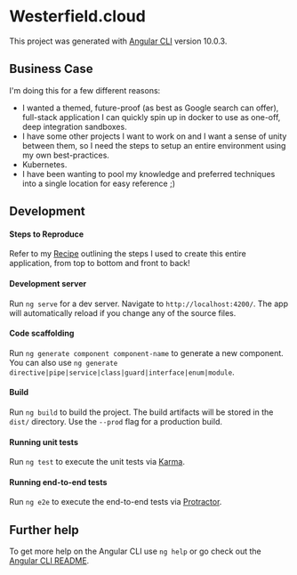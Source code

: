 # Westerfield.cloud

This project was generated with [Angular CLI](https://github.com/angular/angular-cli) version 10.0.3.

## Business Case

I'm doing this for a few different reasons: 
- I wanted a themed, future-proof (as best as Google search can offer), full-stack application I can quickly spin up in docker to use as one-off, deep integration sandboxes. 
- I have some other projects I want to work on and I want a sense of unity between them, so I need the steps to setup an entire environment using my own best-practices.
- Kubernetes. 
- I have been wanting to pool my knowledge and preferred techniques into a single location for easy reference ;)

## Development

#### Steps to Reproduce

Refer to my [Recipe](https://github.com/ianwesterfield/westerfield.cloud/blob/develop/RECIPE.md) outlining the steps I used to create this entire application, from top to bottom and front to back!

#### Development server

Run `ng serve` for a dev server. Navigate to `http://localhost:4200/`. The app will automatically reload if you change any of the source files.

#### Code scaffolding

Run `ng generate component component-name` to generate a new component. You can also use `ng generate directive|pipe|service|class|guard|interface|enum|module`.

#### Build

Run `ng build` to build the project. The build artifacts will be stored in the `dist/` directory. Use the `--prod` flag for a production build.

#### Running unit tests

Run `ng test` to execute the unit tests via [Karma](https://karma-runner.github.io).

#### Running end-to-end tests

Run `ng e2e` to execute the end-to-end tests via [Protractor](http://www.protractortest.org/).

## Further help

To get more help on the Angular CLI use `ng help` or go check out the [Angular CLI README](https://github.com/angular/angular-cli/blob/master/README.md).
